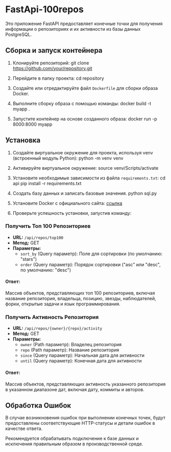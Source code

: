 # FastApi-100repos

Это приложение FastAPI предоставляет конечные точки для получения информации о репозиториях и их активности из базы данных PostgreSQL.

## Сборка и запуск контейнера
1. Клонируйте репозиторий:
git clone https://github.com/your/repository.git

2. Перейдите в папку проекта:
cd repository

3. Создайте или отредактируйте файл `Dockerfile` для сборки образа Docker.

4. Выполните сборку образа с помощью команды:
docker build -t myapp .

5. Запустите контейнер на основе созданного образа:
docker run -p 8000:8000 myapp

## Установка
1. Создайте виртуальное окружение для проекта, используя venv (встроенный модуль Python):
    python -m venv venv

2. Активируйте виртуальное окружение:
    source venv/Scripts/activate

3. Установите необходимые зависимости из файла `requirements.txt`:
    cd api
    pip install -r requirements.txt

4. Создать базу данных и записать базовые значения.
    python sql.py


1. Установите Docker с официального сайта: [ссылка](https://www.docker.com/get-started)
2. Проверьте успешность установки, запустив команду:


### Получить Топ 100 Репозиториев

- **URL:** `/api/repos/top100`
- **Метод:** GET
- **Параметры:**
  - `sort_by` (Query параметр): Поле для сортировки (по умолчанию: "stars")
  - `order` (Query параметр): Порядок сортировки ("asc" или "desc", по умолчанию: "desc")

#### Ответ:
Массив объектов, представляющих топ 100 репозиториев, включая название репозитория, владельца, позицию, звезды, наблюдателей, форки, открытые задачи и язык программирования.

### Получить Активность Репозитория

- **URL:** `/api/repos/{owner}/{repo}/activity`
- **Метод:** GET
- **Параметры:**
  - `owner` (Path параметр): Владелец репозитория
  - `repo` (Path параметр): Название репозитория
  - `since` (Query параметр): Начальная дата для активности
  - `until` (Query параметр): Конечная дата для активности

#### Ответ:
Массив объектов, представляющих активность указанного репозитория в указанном диапазоне дат, включая дату, коммиты и авторов.

## Обработка Ошибок

В случае возникновения ошибок при выполнении конечных точек, будут предоставлены соответствующие HTTP-статусы и детали ошибок в качестве ответа.

Рекомендуется обрабатывать подключение к базе данных и исключения правильным образом в производственной среде.
